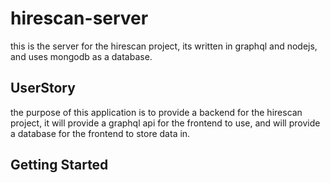 # hirescan-server

this is the server for the hirescan project, its written in graphql and nodejs, and uses mongodb as a database.

## UserStory
the purpose of this application is to provide a backend for the hirescan project, it will provide a graphql api for the frontend to use, and will provide a database for the frontend to store data in.

## Getting Started

